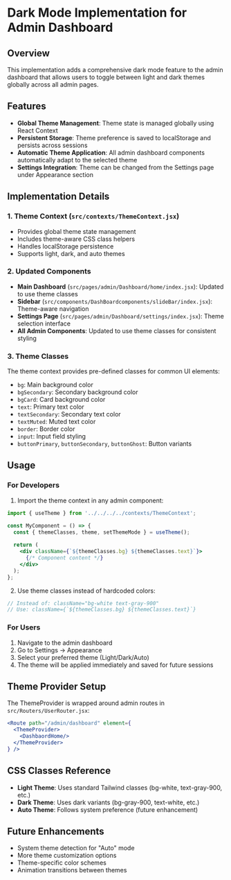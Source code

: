 # Dark Mode Implementation for Admin Dashboard

## Overview
This implementation adds a comprehensive dark mode feature to the admin dashboard that allows users to toggle between light and dark themes globally across all admin pages.

## Features
- **Global Theme Management**: Theme state is managed globally using React Context
- **Persistent Storage**: Theme preference is saved to localStorage and persists across sessions
- **Automatic Theme Application**: All admin dashboard components automatically adapt to the selected theme
- **Settings Integration**: Theme can be changed from the Settings page under Appearance section

## Implementation Details

### 1. Theme Context (`src/contexts/ThemeContext.jsx`)
- Provides global theme state management
- Includes theme-aware CSS class helpers
- Handles localStorage persistence
- Supports light, dark, and auto themes

### 2. Updated Components
- **Main Dashboard** (`src/pages/admin/Dashboard/home/index.jsx`): Updated to use theme classes
- **Sidebar** (`src/components/DashBoardcomponents/slideBar/index.jsx`): Theme-aware navigation
- **Settings Page** (`src/pages/admin/Dashboard/settings/index.jsx`): Theme selection interface
- **All Admin Components**: Updated to use theme classes for consistent styling

### 3. Theme Classes
The theme context provides pre-defined classes for common UI elements:
- `bg`: Main background color
- `bgSecondary`: Secondary background color
- `bgCard`: Card background color
- `text`: Primary text color
- `textSecondary`: Secondary text color
- `textMuted`: Muted text color
- `border`: Border color
- `input`: Input field styling
- `buttonPrimary`, `buttonSecondary`, `buttonGhost`: Button variants

## Usage

### For Developers
1. Import the theme context in any admin component:
```jsx
import { useTheme } from '../../../../contexts/ThemeContext';

const MyComponent = () => {
  const { themeClasses, theme, setThemeMode } = useTheme();
  
  return (
    <div className={`${themeClasses.bg} ${themeClasses.text}`}>
      {/* Component content */}
    </div>
  );
};
```

2. Use theme classes instead of hardcoded colors:
```jsx
// Instead of: className="bg-white text-gray-900"
// Use: className={`${themeClasses.bg} ${themeClasses.text}`}
```

### For Users
1. Navigate to the admin dashboard
2. Go to Settings → Appearance
3. Select your preferred theme (Light/Dark/Auto)
4. The theme will be applied immediately and saved for future sessions

## Theme Provider Setup
The ThemeProvider is wrapped around admin routes in `src/Routers/UserRouter.jsx`:
```jsx
<Route path="/admin/dashboard" element={
  <ThemeProvider>
    <DashbaordHome/>
  </ThemeProvider>
} />
```

## CSS Classes Reference
- **Light Theme**: Uses standard Tailwind classes (bg-white, text-gray-900, etc.)
- **Dark Theme**: Uses dark variants (bg-gray-900, text-white, etc.)
- **Auto Theme**: Follows system preference (future enhancement)

## Future Enhancements
- System theme detection for "Auto" mode
- More theme customization options
- Theme-specific color schemes
- Animation transitions between themes

